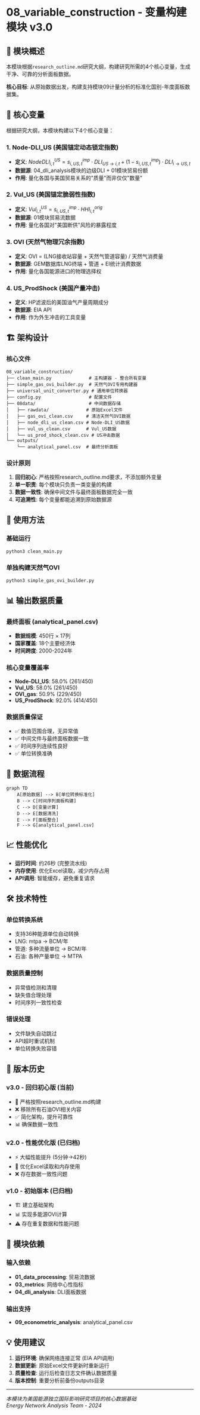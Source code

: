 # 08_variable_construction - 变量构建模块 v3.0

## 📖 模块概述

本模块根据`research_outline.md`研究大纲，构建研究所需的4个核心变量，生成干净、可靠的分析面板数据。

**核心目标**: 从原始数据出发，构建支持模块09计量分析的标准化国别-年度面板数据集。

## 🎯 核心变量

根据研究大纲，本模块构建以下4个核心变量：

### 1. **Node-DLI_US** (美国锚定动态锁定指数)
- **定义**: $NodeDLI^{US}_{i,t} = s^{imp}_{i,US,t} \cdot DLI_{US\to i,t} + (1-s^{imp}_{i,US,t}) \cdot DLI_{i\to US,t}$
- **数据源**: 04_dli_analysis模块的边级DLI + 01模块贸易份额
- **作用**: 量化各国与美国贸易关系的"质量"而非仅仅"数量"

### 2. **Vul_US** (美国锚定脆弱性指数) 
- **定义**: $Vul^{US}_{i,t} = s^{imp}_{i,US,t} \cdot HHI^{orig}_{i,t}$
- **数据源**: 01模块贸易流数据
- **作用**: 量化各国对"美国断供"风险的暴露程度

### 3. **OVI** (天然气物理冗余指数)
- **定义**: OVI = (LNG接收站容量 + 天然气管道容量) / 天然气消费量
- **数据源**: GEM数据库LNG终端 + 管道 + EI统计消费数据
- **作用**: 量化各国能源进口的物理选择权

### 4. **US_ProdShock** (美国产量冲击)
- **定义**: HP滤波后的美国油气产量周期成分
- **数据源**: EIA API
- **作用**: 作为外生冲击的工具变量

## 🏗️ 架构设计

### 核心文件

```
08_variable_construction/
├── clean_main.py              # 主构建器 - 整合所有变量
├── simple_gas_ovi_builder.py  # 天然气OVI专用构建器
├── universal_unit_converter.py # 通用单位转换器
├── config.py                  # 配置文件
├── 08data/                    # 中间数据存储
│   ├── rawdata/              # 原始Excel文件
│   ├── gas_ovi_clean.csv     # 清洁天然气OVI数据
│   ├── node_dli_us_clean.csv # Node-DLI_US数据
│   ├── vul_us_clean.csv      # Vul_US数据
│   └── us_prod_shock_clean.csv # US冲击数据
└── outputs/
    └── analytical_panel.csv  # 最终分析面板
```

### 设计原则

1. **回归初心**: 严格按照research_outline.md要求，不添加额外变量
2. **单一职责**: 每个模块只负责一类变量的构建
3. **数据一致性**: 确保中间文件与最终面板数据完全一致
4. **可追溯性**: 每个变量都能追溯到原始数据源

## 🚀 使用方法

### 基础运行
```bash
python3 clean_main.py
```

### 单独构建天然气OVI
```bash
python3 simple_gas_ovi_builder.py
```

## 📊 输出数据质量

### 最终面板 (analytical_panel.csv)
- **数据规模**: 450行 × 17列
- **国家覆盖**: 18个主要经济体
- **时间跨度**: 2000-2024年

### 核心变量覆盖率
- **Node-DLI_US**: 58.0% (261/450)
- **Vul_US**: 58.0% (261/450) 
- **OVI_gas**: 50.9% (229/450)
- **US_ProdShock**: 92.0% (414/450)

### 数据质量保证
- ✅ 数值范围合理，无异常值
- ✅ 中间文件与最终面板数据一致
- ✅ 时间序列连续性良好
- ✅ 单位转换准确

## 🔄 数据流程

```mermaid
graph TD
    A[原始数据] --> B[单位转换标准化]
    B --> C[时间序列面板构建]
    C --> D[变量计算]
    D --> E[数据清洗]
    E --> F[面板整合]
    F --> G[analytical_panel.csv]
```

## 📈 性能优化

- **运行时间**: 约26秒 (完整流水线)
- **内存使用**: 优化Excel读取，减少内存占用
- **API调用**: 智能缓存，避免重复请求

## 🛠️ 技术特性

### 单位转换系统
- 支持36种能源单位自动转换
- LNG: mtpa → BCM/年
- 管道: 多种流量单位 → BCM/年
- 石油: 各种产量单位 → MTPA

### 数据质量控制
- 异常值检测和清理
- 缺失值合理处理
- 时间序列一致性检查

### 错误处理
- 文件缺失自动跳过
- API超时重试机制
- 单位转换失败容错

## 📝 版本历史

### v3.0 - 回归初心版 (当前)
- 🎯 严格按照research_outline.md构建
- ❌ 移除所有石油OVI相关内容
- ✅ 简化架构，提升可靠性
- 📊 确保数据一致性

### v2.0 - 性能优化版 (已归档)
- ⚡ 大幅性能提升 (5分钟→42秒)
- 🔧 优化Excel读取和内存使用
- ❌ 存在数据一致性问题

### v1.0 - 初始版本 (已归档)  
- 🏗️ 建立基础架构
- 📊 实现多能源OVI计算
- ⚠️ 存在重复数据和性能问题

## 🔗 模块依赖

### 输入依赖
- **01_data_processing**: 贸易流数据
- **03_metrics**: 网络中心性指标  
- **04_dli_analysis**: DLI面板数据

### 输出支持
- **09_econometric_analysis**: analytical_panel.csv

## 💡 使用建议

1. **运行环境**: 确保网络连接正常 (EIA API调用)
2. **数据更新**: 原始Excel文件更新时重新运行
3. **质量检查**: 运行后检查日志文件确认数据质量
4. **版本控制**: 重要分析前备份outputs目录

---

*本模块为美国能源独立国际影响研究项目的核心数据基础*  
*Energy Network Analysis Team - 2024*